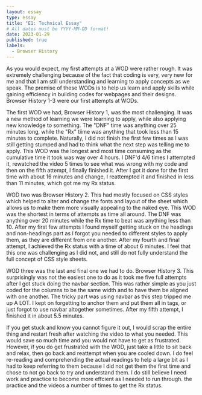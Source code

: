 ```yaml
---
layout: essay
type: essay
title: "E1: Technical Essay"
# All dates must be YYYY-MM-DD format!
date: 2023-01-29
published: true
labels:
  - Browser History
---
```



As you would expect, my first attempts at a WOD were rather rough. It was extremely challenging because of the fact that coding is very, very new for me and that I am still understanding and learning to apply concepts as we speak. The premise of these WODs is to help us learn and apply skills while gaining efficiency in building codes for webpages and their designs. Browser History 1-3 were our first attempts at WODs. 

The first WOD we had, Browser History 1, was the most challenging. It was a new method of learning we were learning to apply, while also applying new knowledge to something. The "DNF" time was anything over 25 minutes long, while the "Rx" tiime was anything that took less than 15 minutes to complete. Naturally, I did not finish the first few times as I was still getting stumped and had to think what the next step was telling me to apply. This WOD was the longest and most time consuming as the cumulative time it took was way over 4 hours. I DNF'd 4/6 times I attempted it, rewatched the video 5 times to see what was wrong with my code and then on the fifth attempt, I finally finished it. After I got it done for the first time with about 16 minutes and change, I reattempted it and finished in less than 11 minutes, which got me my Rx status.

WOD two was Browser History 2. This had mostly focused on CSS styles which helped to alter and change the fonts and layout of the sheet which allows us to make them more visually appealing to the naked eye. This WOD was the shortest in terms of attempts as time all around. The DNF was anything over 20 minutes while the Rx time to beat was anything less than 10. After my first few attempts I found myself getting stuck on the headings and non-headings part as I forgot you needed to different styles to apply them, as they are different from one another. After my fourth and final attempt, I achieved the Rx status with a time of about 6 minutes. I feel that this one was challenging as I did not, and still do not fully understand the full concept of CSS style sheets.

WOD three was the last and final one we had to do. Browser History 3. This surprisingly was not the easiest one to do as it took me five full attempts after I got stuck doing the navbar section. This was rather simple as you just coded for the columns to be the same width and to have them be aligned with one another. The tricky part was using navbar as this step tripped me up A LOT. I kept on forgetting to anchor them and put them all in tags, or just forgot to use navbar altogether sometimes. After my fifth attempt, I finished it in about 5.5 minutes. 

If you get stuck and know you cannot figure it out, I would scrap the entire thing and restart fresh after watching the video to what you needed. This would save so much time and you would not have to get as frustrated. However, if you do get frustrated with the WOD, just take a little to sit back and relax, then go back and reattempt when you are cooled down. I do feel re-reading and comprehending the actual readings to help a large bit as I had to keep referring to them because I did not get them the first time and chose to not go back to try and understand them.  I do still believe I need work and practice to become more effcient as I needed to run through. the practice and the videos a number of times to get the Rx status.




